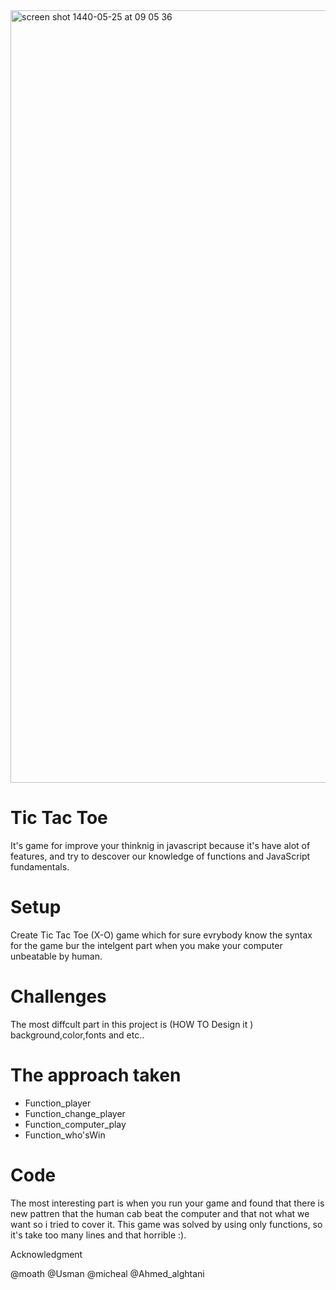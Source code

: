 <img width="1236" alt="screen shot 1440-05-25 at 09 05 36" src="https://user-images.githubusercontent.com/45919680/52034011-14ddfe80-2538-11e9-8b91-8fe33b132f2d.png">

# Tic Tac Toe 


It's game for improve your thinknig in javascript because it's have alot of features, and try to descover our  knowledge of functions and JavaScript fundamentals.

# Setup

Create Tic Tac Toe (X-O) game which for sure evrybody know the syntax for the game bur the intelgent part when you make your computer unbeatable by human. 

# Challenges 

The most diffcult part in this project is (HOW TO Design it ) background,color,fonts and etc..

# The approach taken

* Function_player
* Function_change_player
* Function_computer_play
* Function_who'sWin

# Code 
The most interesting part is when you run your game and found that there is new pattren that the human cab beat the computer and that not what we want so i tried to cover it.
This game was solved by using only functions, so it's take too many lines and that horrible :).

Acknowledgment

@moath
@Usman
@micheal
@Ahmed_alghtani

